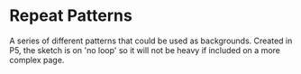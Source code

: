# Repeat Patterns
A series of different patterns that could be used as backgrounds. Created in P5, the sketch is on 'no loop' so it will not be heavy if included on a more complex page.
